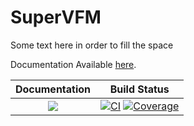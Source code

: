 # SuperVFM

Some text here in order to fill the space

Documentation Available [here](https://pstasiak2000.github.io/SuperVFM/).

| **Documentation**                                                         | **Build Status**                                                                                |
|:-------------------------------------------------------------------------:|:-----------------------------------------------------------------------------------------------:|
| [![][docs-dev-img]][docs-dev-url] |[![CI](https://github.com/pstasiak2000/SuperVFM/actions/workflows/CI.yml/badge.svg?branch=main)](https://github.com/pstasiak2000/SuperVFM/actions/workflows/CI.yml) [![Coverage](https://codecov.io/gh/pstasiak2000/SuperVFM.jl/branch/main/graph/badge.svg)](https://codecov.io/gh/pstasiak2000/SuperVFM.jl) |





[docs-dev-img]: https://img.shields.io/badge/docs-dev-blue.svg
[docs-dev-url]: https://pstasiak2000.github.io/SuperVFM/dev/
